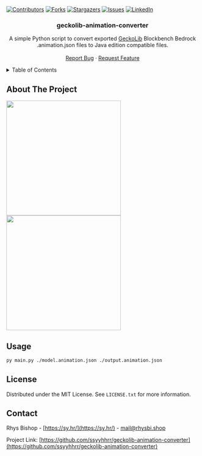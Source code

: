 <a name="readme-top"></a>
<!-- PROJECT SHIELDS -->
<!--
*** I'm using markdown "reference style" links for readability.
*** Reference links are enclosed in brackets [ ] instead of parentheses ( ).
*** See the bottom of this document for the declaration of the reference variables
*** for contributors-url, forks-url, etc. This is an optional, concise syntax you may use.
*** https://www.markdownguide.org/basic-syntax/#reference-style-links
-->
[![Contributors][contributors-shield]][contributors-url]
[![Forks][forks-shield]][forks-url]
[![Stargazers][stars-shield]][stars-url]
[![Issues][issues-shield]][issues-url]
[![LinkedIn][linkedin-shield]][linkedin-url]

<h3 align="center">geckolib-animation-converter</h3>

  <p align="center">
    A simple Python script to convert exported <a href="https://github.com/bernie-g/geckolib">GeckoLib</a> Blockbench Bedrock .animation.json files to Java edition compatible files.
    <br />
    <br />
    <a href="https://github.com/ssyyhhrr/geckolib-animation-converter/issues">Report Bug</a>
    ·
    <a href="https://github.com/ssyyhhrr/geckolib-animation-converter/issues">Request Feature</a>
  </p>
</div>



<!-- TABLE OF CONTENTS -->
<details>
  <summary>Table of Contents</summary>
  <ol>
    <li>
      <a href="#about-the-project">About The Project</a>
    </li>
    <li><a href="#usage">Usage</a></li>
    <li><a href="#license">License</a></li>
    <li><a href="#contact">Contact</a></li>
  </ol>
</details>



<!-- ABOUT THE PROJECT -->
## About The Project

<p float="left">
  <img src="https://sy.hr/files/carbon%20%281%29.png" height="300"/>
  <img src="https://sy.hr/files/carbon%20%282%29.png" height="300"/>
</p>

<!-- USAGE EXAMPLES -->
## Usage

```sh
py main.py ./model.animation.json ./output.animation.json
```

<!-- LICENSE -->
## License

Distributed under the MIT License. See `LICENSE.txt` for more information.

<!-- CONTACT -->
## Contact

Rhys Bishop - [https://sy.hr/](https://sy.hr/) - mail@rhysbi.shop

Project Link: [https://github.com/ssyyhhrr/geckolib-animation-converter](https://github.com/ssyyhhrr/geckolib-animation-converter)

<!-- MARKDOWN LINKS & IMAGES -->
<!-- https://www.markdownguide.org/basic-syntax/#reference-style-links -->
[contributors-shield]: https://img.shields.io/github/contributors/ssyyhhrr/geckolib-animation-converter.svg?style=for-the-badge
[contributors-url]: https://github.com/ssyyhhrr/geckolib-animation-converter/graphs/contributors
[forks-shield]: https://img.shields.io/github/forks/ssyyhhrr/geckolib-animation-converter.svg?style=for-the-badge
[forks-url]: https://github.com/ssyyhhrr/geckolib-animation-converter/network/members
[stars-shield]: https://img.shields.io/github/stars/ssyyhhrr/geckolib-animation-converter.svg?style=for-the-badge
[stars-url]: https://github.com/ssyyhhrr/geckolib-animation-converter.svg/stargazers
[issues-shield]: https://img.shields.io/github/issues/ssyyhhrr/geckolib-animation-converter.svg?style=for-the-badge
[issues-url]: https://github.com/ssyyhhrr/geckolib-animation-converter/issues
[license-shield]: https://img.shields.io/github/license/ssyyhhrr/geckolib-animation-converter.svg?style=for-the-badge
[license-url]: https://github.com/ssyyhhrr/geckolib-animation-converter/blob/master/LICENSE.txt
[linkedin-shield]: https://img.shields.io/badge/-LinkedIn-black.svg?style=for-the-badge&logo=linkedin&colorB=555
[linkedin-url]: https://www.linkedin.com/in/rhys-bishop-158638214/
